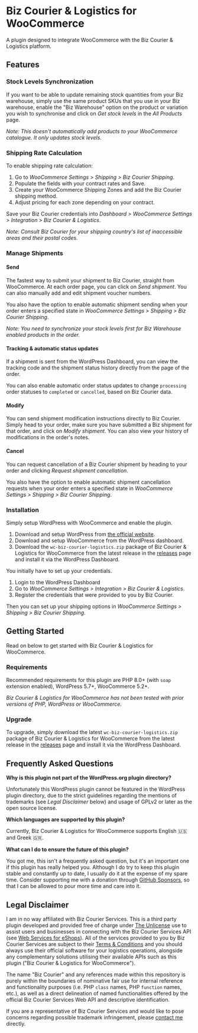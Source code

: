 # Biz Courier & Logistics for WooCommerce

A plugin designed to integrate WooCommerce with the Biz Courier & Logistics platform.

## Features

### Stock Levels Synchronization

If you want to be able to update remaining stock quantities from your Biz warehouse, simply use the same product SKUs that you use in your Biz warehouse, enable the "Biz Warehouse" option on the product or variation you wish to synchronise and click on _Get stock levels_ in the _All Products_ page.

_Note: This doesn't automatically add products to your WooCommerce catalogue. It only updates stock levels._

### Shipping Rate Calculation

To enable shipping rate calculation:

1. Go to _WooCommerce Settings > Shipping > Biz Courier Shipping_.
1. Populate the fields with your contract rates and Save.
1. Create your WooCommerce Shipping Zones and add the Biz Courier shipping method.
1. Adjust pricing for each zone depending on your contract.

Save your Biz Courier credentials into _Dashboard > WooCommerce Settings > Integration > Biz Courier & Logistics_.

_Note: Consult Biz Courier for your shipping country's list of inaccessible areas and their postal codes._

### Manage Shipments

#### Send

The fastest way to submit your shipment to Biz Courier, straight from WooCommerce. At each order page, you can click on _Send shipment_. You can also manually add and edit shipment voucher numbers.

You also have the option to enable automatic shipment sending when your order enters a specified state in _WooCommerce Settings > Shipping > Biz Courier Shipping_.

_Note: You need to synchronize your stock levels first for Biz Warehouse enabled products in the order._

#### Tracking & automatic status updates

If a shipment is sent from the WordPress Dashboard, you can view the tracking code and the shipment status history directly from the page of the order.

You can also enable automatic order status updates to change `processing` order statuses to `completed` or `cancelled`, based on Biz Courier data.

#### Modify

You can send shipment modification instructions directly to Biz Courier. Simply head to your order, make sure you have submitted a Biz shipment for that order, and click on _Modify shipment_. You can also view your history of modifications in the order's notes.

#### Cancel

You can request cancellation of a Biz Courier shipment by heading to your order and clicking _Request shipment cancellation_.

You also have the option to enable automatic shipment cancellation requests when your order enters a specified state in _WooCommerce Settings > Shipping > Biz Courier Shipping_.

### Installation

Simply setup WordPress with WooCommerce and enable the plugin.

1. Download and setup WordPress from [the official website](https://wordpress.org/).
1. Download and setup WooCommerce from the WordPress dashboard.
1. Download the `wc-biz-courier-logistics.zip` package of Biz Courier & Logistics for WooCommerce from the latest release in the [releases](https://github.com/alexandrosraikos/woocommerce-biz-courier-logistics/releases) page and install it via the WordPress Dashboard.

You initially have to set up your credentials.

1. Login to the WordPress Dashboard
1. Go to _WooCommerce Settings > Integration > Biz Courier & Logistics_.
1. Register the credentials that were provided to you by Biz Courier.

Then you can set up your shipping options in _WooCommerce Settings > Shipping > Biz Courier Shipping_.

## Getting Started

Read on below to get started with Biz Courier & Logistics for WooCommerce.

### Requirements

Recommended requirements for this plugin are PHP 8.0+ (with `soap` extension enabled), WordPress 5.7+, WooCommerce 5.2+.

_Biz Courier & Logistics for WooCommerce has not been tested with prior versions of PHP, WordPress or WooCommerce._

### Upgrade

To upgrade, simply download the latest `wc-biz-courier-logistics.zip` package of Biz Courier & Logistics for WooCommerce from the latest release in the [releases](https://github.com/alexandrosraikos/woocommerce-biz-courier-logistics/releases) page and install it via the WordPress Dashboard.

## Frequently Asked Questions

**Why is this plugin not part of the WordPress.org plugin directory?**

Unfortunately this WordPress plugin cannot be featured in the WordPress plugin directory, due to the strict guidelines regarding the mentions of trademarks (see _Legal Disclaimer_ below) and usage of GPLv2 or later as the open source license.

**Which languages are supported by this plugin?**

Currently, Biz Courier & Logistics for WooCommerce supports English :us: and Greek :greece:.

**What can I do to ensure the future of this plugin?**

You got me, this isn't a frequently asked question, but it's an important one if this plugin has really helped you. Although I do try to keep this plugin stable and constantly up to date, I usually do it at the expense of my spare time. Consider supporting me with a donation through [GitHub Sponsors](https://github.com/sponsors/alexandrosraikos), so that I can be allowed to pour more time and care into it.

## Legal Disclaimer

I am in no way affiliated with Biz Courier Services. This is a third party plugin developed and provided free of charge under [The Unlicense](https://unlicense.org) use to assist users and businesses in connecting with the Biz Courier Services API (see [Web Services for eShops](https://www.bizcourier.eu/WebServices)). All of the services provided to you by Biz Courier Services are subject to their [Terms & Conditions](https://www.bizcourier.eu/faq/usefulinformation.html) and you should always use their official software for your logistics operations, alongside any complementary solutions utilising their available APIs such as this plugin ("Biz Courier & Logistics for WooCommerce").

The name "Biz Courier" and any references made within this repository is purely within the boundaries of nominative fair use for internal reference and functionality purposes (i.e. PHP `class` names, PHP `function` names, etc.), as well as a direct delineation of named functionalities offered by the official Biz Courier Services Web API and descriptive identification.

If you are a representative of Biz Courier Services and would like to pose concerns regarding possible trademark infringement, please [contact me](https://www.araikos.gr/en/contact) directly.
